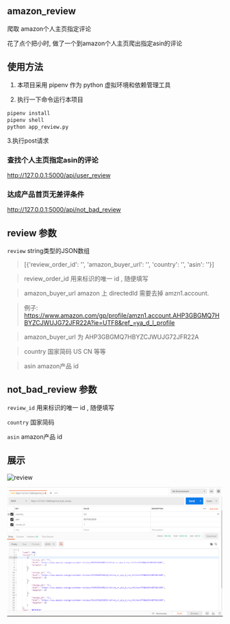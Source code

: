 ## amazon_review
爬取 amazon个人主页指定评论

花了点个把小时, 做了一个到amazon个人主页爬出指定asin的评论

## 使用方法

1. 本项目采用 pipenv 作为 python 虚拟环境和依赖管理工具

2. 执行一下命令运行本项目

```
pipenv install
pipenv shell
python app_review.py
```

3.执行post请求

### 查找个人主页指定asin的评论

http://127.0.0.1:5000/api/user_review

### 达成产品首页无差评条件

http://127.0.0.1:5000/api/not_bad_review


## review 参数

`review` string类型的JSON数组
> [{'review_order_id': '', 'amazon_buyer_url': '', 'country': '', 'asin': ''}]

> review_order_id  用来标识的唯一 id , 随便填写

> amazon_buyer_url  amazon 上 directedId 需要去掉 amzn1.account.

> 例子: https://www.amazon.com/gp/profile/amzn1.account.AHP3GBGMQ7HBYZCJWUJG72JFR22A?ie=UTF8&ref_=ya_d_l_profile

> amazon_buyer_url 为 AHP3GBGMQ7HBYZCJWUJG72JFR22A

> country 国家简码 US CN 等等

> asin amazon产品 id

## not_bad_review 参数

`review_id` 用来标识的唯一 id , 随便填写

`country`   国家简码

`asin`      amazon产品 id

## 展示

![review](https://github.com/LingHanChuJian/amazon_review/blob/master/img/review.png)

![not_bad_review](https://github.com/LingHanChuJian/amazon_review/blob/master/img/bad_review.png)